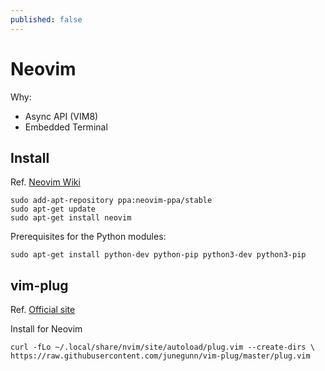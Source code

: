 ```yaml
---
published: false
---
```

# Neovim

Why:

* Async API (VIM8)
* Embedded Terminal

## Install

Ref. [Neovim Wiki](https://github.com/neovim/neovim/wiki/Installing-Neovim)

    sudo add-apt-repository ppa:neovim-ppa/stable
    sudo apt-get update
    sudo apt-get install neovim

Prerequisites for the Python modules:

    sudo apt-get install python-dev python-pip python3-dev python3-pip

## vim-plug

Ref. [Official site](https://github.com/junegunn/vim-plug)

Install for Neovim

    curl -fLo ~/.local/share/nvim/site/autoload/plug.vim --create-dirs \
    https://raw.githubusercontent.com/junegunn/vim-plug/master/plug.vim
